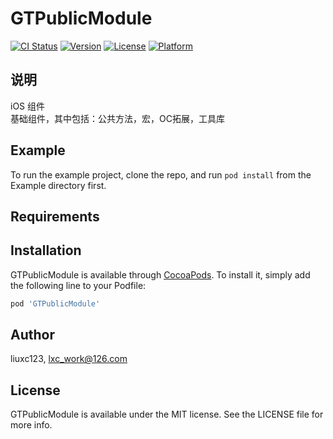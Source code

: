 # GTPublicModule

[![CI Status](https://img.shields.io/travis/liuxc123/GTPublicModule.svg?style=flat)](https://travis-ci.org/liuxc123/GTPublicModule)
[![Version](https://img.shields.io/cocoapods/v/GTPublicModule.svg?style=flat)](https://cocoapods.org/pods/GTPublicModule)
[![License](https://img.shields.io/cocoapods/l/GTPublicModule.svg?style=flat)](https://cocoapods.org/pods/GTPublicModule)
[![Platform](https://img.shields.io/cocoapods/p/GTPublicModule.svg?style=flat)](https://cocoapods.org/pods/GTPublicModule)

## 说明
iOS 组件  
 基础组件，其中包括：公共方法，宏，OC拓展，工具库

## Example

To run the example project, clone the repo, and run `pod install` from the Example directory first.

## Requirements

## Installation

GTPublicModule is available through [CocoaPods](https://cocoapods.org). To install
it, simply add the following line to your Podfile:

```ruby
pod 'GTPublicModule'
```

## Author

liuxc123, lxc_work@126.com

## License

GTPublicModule is available under the MIT license. See the LICENSE file for more info.
